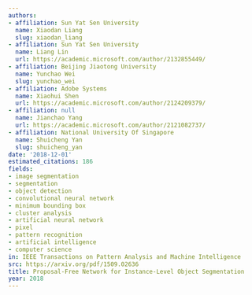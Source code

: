 ```yaml
---
authors:
- affiliation: Sun Yat Sen University
  name: Xiaodan Liang
  slug: xiaodan_liang
- affiliation: Sun Yat Sen University
  name: Liang Lin
  url: https://academic.microsoft.com/author/2132855449/
- affiliation: Beijing Jiaotong University
  name: Yunchao Wei
  slug: yunchao_wei
- affiliation: Adobe Systems
  name: Xiaohui Shen
  url: https://academic.microsoft.com/author/2124209379/
- affiliation: null
  name: Jianchao Yang
  url: https://academic.microsoft.com/author/2121082737/
- affiliation: National University Of Singapore
  name: Shuicheng Yan
  slug: shuicheng_yan
date: '2018-12-01'
estimated_citations: 186
fields:
- image segmentation
- segmentation
- object detection
- convolutional neural network
- minimum bounding box
- cluster analysis
- artificial neural network
- pixel
- pattern recognition
- artificial intelligence
- computer science
in: IEEE Transactions on Pattern Analysis and Machine Intelligence
src: https://arxiv.org/pdf/1509.02636
title: Proposal-Free Network for Instance-Level Object Segmentation
year: 2018
---
```

